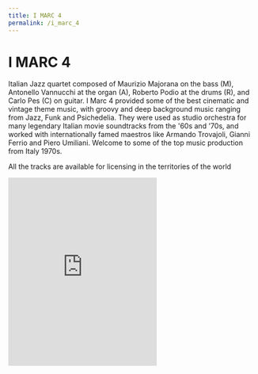 ```yaml
---
title: I MARC 4
permalink: /i_marc_4
---
```


# I MARC 4

Italian Jazz quartet composed of Maurizio Majorana on the bass (M), Antonello Vannucchi at the organ (A), Roberto Podio at the drums (R), and Carlo Pes (C) on guitar. I Marc 4 provided some of the best cinematic and vintage theme music, with groovy and deep background music ranging from Jazz, Funk and Psichedelia. They were used as studio orchestra for many legendary Italian movie soundtracks from the '60s and '70s, and worked with internationally famed maestros like Armando Trovajoli, Gianni Ferrio and Piero Umiliani. Welcome to some of the top music production from Italy 1970s.

All the tracks are available for licensing in the territories of the world

<iframe src="https://open.spotify.com/embed/album/0piXh6fzuUNOgfmkYjF4qZ" width="300" height="380" frameborder="0" allowtransparency="true" allow="encrypted-media"></iframe>

